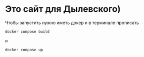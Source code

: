 # Это сайт для Дылевского)


Чтобы запустить нужно иметь докер и в терминале прописать 
```terminal
docker compose build
```
и
```terminal
docker compose up
```

